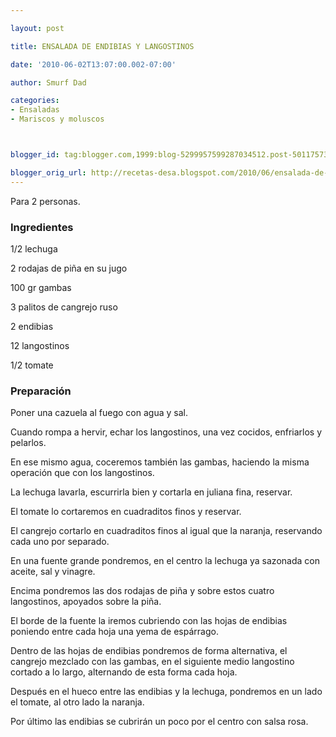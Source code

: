 ```yaml
---

layout: post

title: ENSALADA DE ENDIBIAS Y LANGOSTINOS

date: '2010-06-02T13:07:00.002-07:00'

author: Smurf Dad

categories:
- Ensaladas
- Mariscos y moluscos



blogger_id: tag:blogger.com,1999:blog-5299957599287034512.post-501175738052758320

blogger_orig_url: http://recetas-desa.blogspot.com/2010/06/ensalada-de-endibias-y-langostinos.html
---
```


Para 2 personas.

<h3>Ingredientes</h3>

1/2 lechuga

2 rodajas de piña en su jugo

100 gr gambas

3 palitos de cangrejo ruso

2 endibias

12 langostinos

1/2 tomate

<h3>Preparación</h3>

Poner una cazuela al fuego con agua y sal.

Cuando rompa a hervir, echar los langostinos, una vez cocidos, enfriarlos y pelarlos.

En ese mismo agua, coceremos también las gambas, haciendo la misma operación que con los langostinos.

La lechuga lavarla, escurrirla bien y cortarla en juliana fina, reservar.

El tomate lo cortaremos en cuadraditos finos y reservar.

El cangrejo cortarlo en cuadraditos finos al igual que la naranja, reservando cada uno por separado.

En una fuente grande pondremos, en el centro la lechuga ya sazonada con aceite, sal y vinagre.

Encima pondremos las dos rodajas de piña y sobre estos cuatro langostinos, apoyados sobre la piña.

El borde de la fuente la iremos cubriendo con las hojas de endibias poniendo entre cada hoja una yema de espárrago.

Dentro de las hojas de endibias pondremos de forma alternativa, el cangrejo mezclado con las gambas, en el siguiente medio langostino cortado a lo largo, alternando de esta forma cada hoja.

Después en el hueco entre las endibias y la lechuga, pondremos en un lado el tomate, al otro lado la naranja.

Por último las endibias se cubrirán un poco por el centro con salsa rosa.